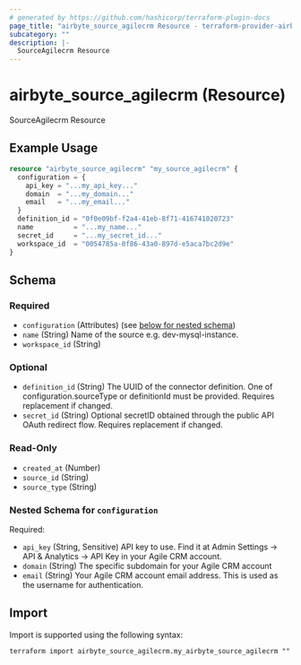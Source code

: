 ```yaml
---
# generated by https://github.com/hashicorp/terraform-plugin-docs
page_title: "airbyte_source_agilecrm Resource - terraform-provider-airbyte"
subcategory: ""
description: |-
  SourceAgilecrm Resource
---
```


# airbyte_source_agilecrm (Resource)

SourceAgilecrm Resource

## Example Usage

```terraform
resource "airbyte_source_agilecrm" "my_source_agilecrm" {
  configuration = {
    api_key = "...my_api_key..."
    domain  = "...my_domain..."
    email   = "...my_email..."
  }
  definition_id = "0f0e09bf-f2a4-41eb-8f71-416741020723"
  name          = "...my_name..."
  secret_id     = "...my_secret_id..."
  workspace_id  = "0054785a-0f86-43a0-897d-e5aca7bc2d9e"
}
```

<!-- schema generated by tfplugindocs -->
## Schema

### Required

- `configuration` (Attributes) (see [below for nested schema](#nestedatt--configuration))
- `name` (String) Name of the source e.g. dev-mysql-instance.
- `workspace_id` (String)

### Optional

- `definition_id` (String) The UUID of the connector definition. One of configuration.sourceType or definitionId must be provided. Requires replacement if changed.
- `secret_id` (String) Optional secretID obtained through the public API OAuth redirect flow. Requires replacement if changed.

### Read-Only

- `created_at` (Number)
- `source_id` (String)
- `source_type` (String)

<a id="nestedatt--configuration"></a>
### Nested Schema for `configuration`

Required:

- `api_key` (String, Sensitive) API key to use. Find it at Admin Settings -> API & Analytics -> API Key in your Agile CRM account.
- `domain` (String) The specific subdomain for your Agile CRM account
- `email` (String) Your Agile CRM account email address. This is used as the username for authentication.

## Import

Import is supported using the following syntax:

```shell
terraform import airbyte_source_agilecrm.my_airbyte_source_agilecrm ""
```
